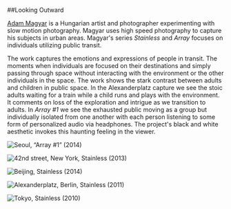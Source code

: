##Looking Outward

[Adam Magyar](http://www.magyaradam.com/) is a Hungarian artist and photographer experimenting with slow motion photography.  Magyar uses high speed photography to capture his subjects in urban areas.  Magyar's series _Stainless_ and _Array_ focuses on individuals utilizing public transit. 

The work captures the emotions and expressions of people in transit.  The moments when individuals are focused on their destinations and simply passing through space without interacting with the environment or the other individuals in the space.  The work shows the stark contrast between adults and children in public space.  In the Alexanderplatz capture we see the stoic adults waiting for a train while a child runs and plays with the environment.  It comments on loss of the exploration and intrigue as we transition to adults.  In _Array #1_ we see the exhausted public moving as a group but individually isolated from one another with each person listening to some form of personalized audio via headphones.  The project's black and white aesthetic invokes this haunting feeling in the viewer.  

![Seoul, “Array #1” (2014)](https://github.com/danthemellowman/ExperimentalCapture/blob/master/students/dan_moore/images/stairs3.gif)

![42nd street, New York, Stainless (2013)](https://github.com/danthemellowman/ExperimentalCapture/blob/master/students/dan_moore/images/42ndst_256_99_0_600w_04s_v2.gif)

![Beijing, Stainless (2014)](https://github.com/danthemellowman/ExperimentalCapture/blob/master/students/dan_moore/images/beijing_128_99_0los_500_06.gif)

![Alexanderplatz, Berlin, Stainless (2011)](https://github.com/danthemellowman/ExperimentalCapture/blob/master/students/dan_moore/images/running_128_99_13_500w_-04_v2.gif)

![Tokyo, Stainless (2010)](https://github.com/danthemellowman/ExperimentalCapture/blob/master/students/dan_moore/images/train2_allframes_256_99_11_600w_-04fps.gif)


